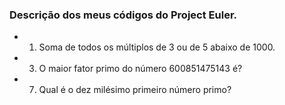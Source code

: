 ### Descrição dos meus códigos do Project Euler.

- 1. Soma de todos os múltiplos de 3 ou de 5 abaixo de 1000.
- 3. O maior fator primo do número 600851475143 é?
- 7. Qual é o dez milésimo primeiro número primo? 

